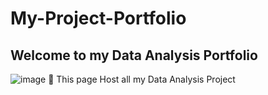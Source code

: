 # My-Project-Portfolio
## Welcome to my Data Analysis Portfolio
![image](https://user-images.githubusercontent.com/96060060/174395799-1c481ea7-6d11-46d9-a0bc-50ae8f245680.png)
👋
This page Host all my Data Analysis Project
